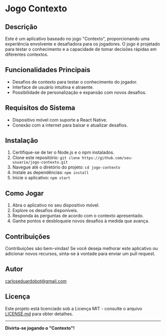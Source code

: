 # Jogo Contexto

## Descrição
Este é um aplicativo baseado no jogo "Contexto", proporcionando uma experiência envolvente e desafiadora para os jogadores. O jogo é projetado para testar o conhecimento e a capacidade de tomar decisões rápidas em diferentes contextos.

## Funcionalidades Principais
- Desafios de contexto para testar o conhecimento do jogador.
- Interface de usuário intuitiva e atraente.
- Possibilidade de personalização e expansão com novos desafios.

## Requisitos do Sistema
- Dispositivo móvel com suporte a React Native.
- Conexão com a internet para baixar e atualizar desafios.

## Instalação
1. Certifique-se de ter o Node.js e o npm instalados.
2. Clone este repositório: `git clone https://github.com/seu-usuario/jogo-contexto.git`
3. Navegue até o diretório do projeto: `cd jogo-contexto`
4. Instale as dependências: `npm install`
5. Inicie o aplicativo: `npm start`

## Como Jogar
1. Abra o aplicativo no seu dispositivo móvel.
2. Explore os desafios disponíveis.
3. Responda às perguntas de acordo com o contexto apresentado.
4. Ganhe pontos e desbloqueie novos desafios à medida que avança.

## Contribuições
Contribuições são bem-vindas! Se você deseja melhorar este aplicativo ou adicionar novos recursos, sinta-se à vontade para enviar um pull request.

## Autor
 <carloseduardobot@gmail.com>

## Licença
Este projeto está licenciado sob a Licença MIT - consulte o arquivo [LICENSE.md](LICENSE.md) para obter detalhes.

---

**Divirta-se jogando o "Contexto"!**

